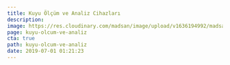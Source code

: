 ```yaml
---
title: Kuyu Ölçüm ve Analiz Cihazları 
description: 
image: https://res.cloudinary.com/madsan/image/upload/v1636194992/madsan-stock/IMG_3200_nsgux0.jpg
page: kuyu-olcum-ve-analiz
cta: true
path: kuyu-olcum-ve-analiz
date: 2019-07-01 01:21:23
---
```


